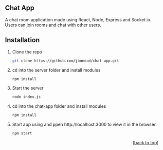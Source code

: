 

<!-- ABOUT THE PROJECT -->
## Chat App

A chat room application made using React, Node, Express and Socket.io. Users can join rooms and chat with other users.



<!-- GETTING STARTED -->
## Installation

1. Clone the repo
   ```sh
   git clone https://github.com/jbondad/chat-app.git
   ```
3. cd into the server folder and install modules
   ```sh
   npm install
   ```
4. Start the server
   ```sh
   node index.js
   ```
5. cd into the chat-app folder and install modules
   ```sh
   npm install
   ```
4. Start app using and ppen http://localhost:3000 to view it in the browser.
   ```sh
   npm start
   ```

<p align="right">(<a href="#top">back to top</a>)</p>


